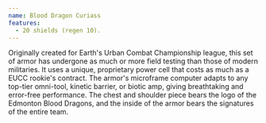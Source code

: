 ```yaml
---
name: Blood Dragon Curiass
features:
  - 20 shields (regen 10).
---
```

Originally created for Earth's Urban Combat Championship league, this set of armor has undergone as 
much or more field testing than those of modern militaries. It uses a unique, proprietary power cell 
that costs as much as a EUCC rookie's contract. The armor's microframe computer adapts to any 
top-tier omni-tool, kinetic barrier, or biotic amp, giving breathtaking and error-free performance. 
The chest and shoulder piece bears the logo of the Edmonton Blood Dragons, and the inside of the 
armor bears the signatures of the entire team.